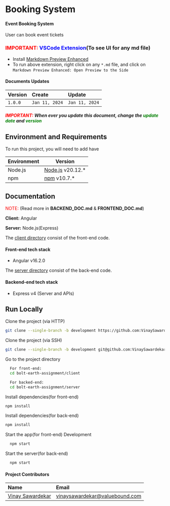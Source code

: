 # Booking System

#### Event Booking System

<p>User can book event tickets</p>

### <span style="color:red">IMPORTANT: </span><span style="color:blue">VSCode Extension</span>(To see UI for any md file)

- Install [Markdown Preview Enhanced](https://marketplace.visualstudio.com/items?itemName=shd101wyy.markdown-preview-enhanced)
- To run above extension, right click on any `*.md` file, and click on `Markdown Preview Enhanced: Open Preview to the Side`

#### Documents Updates

| Version | Create         | Update         |
| :------ | :------------- | :------------- |
| `1.0.0` | `Jan 11, 2024` | `Jan 11, 2024` |

##### <span style="color:red">IMPORTANT: </span> When ever you update this document, change the <span style="color:green">update date</span> and <span style="color:green">version</span>

## Environment and Requirements

To run this project, you will need to add have

| Environment | Version                                                                     |
| ----------- | --------------------------------------------------------------------------- |
| Node.js     | [Node.js](https://nodejs.org/) v20.12.\*                                    |
| npm         | [npm](https://docs.npmjs.com/try-the-latest-stable-version-of-npm) v10.7.\* |

## Documentation

<span style="color:red">NOTE:</span> (Read more in **BACKEND_DOC.md** & **FRONTEND_DOC.md**)

**Client:** Angular

**Server:** Node.js(Express)

The [client directory](./client) consist of the front-end code.

#### Front-end tech stack

- Angular v16.2.0

The [server directory](./server) consist of the back-end code.

#### Backend-end tech stack

- Express v4 (Server and APIs)

## Run Locally

Clone the project (via HTTP)

```bash
git clone --single-branch -b development https://github.com:VinaySawardekar/bolt-earth-assignment.git
```

Clone the project (via SSH)

```bash
git clone --single-branch -b development git@github.com:VinaySawardekar/bolt-earth-assignment.git
```

Go to the project directory

```bash
  For front-end:
  cd bolt-earth-assignment/client
```

```bash
  For backed-end:
  cd bolt-earth-assignment/server
```

Install dependencies(for front-end)

```bash
npm install
```

Install dependencies(for back-end)

```bash
npm install
```

Start the app(for front-end) Development

```bash
  npm start
```

Start the server(for back-end)

```bash
  npm start
```

#### Project Contributors

| Name                                                              | Email                            |
| :---------------------------------------------------------------- | :------------------------------- |
| [Vinay Sawardekar](https://www.linkedin.com/in/vinay-sawardekar/) | <vinaysawardekar@valuebound.com> |
